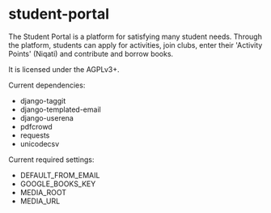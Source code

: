 student-portal
==============

The Student Portal is a platform for satisfying many student needs.
Through the platform, students can apply for activities, join clubs,
enter their 'Activity Points' (Niqati) and contribute and borrow
books.

It is licensed under the AGPLv3+.

Current dependencies:
* django-taggit
* django-templated-email
* django-userena
* pdfcrowd
* requests
* unicodecsv

Current required settings:
* DEFAULT_FROM_EMAIL
* GOOGLE_BOOKS_KEY
* MEDIA_ROOT
* MEDIA_URL
